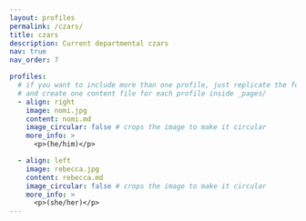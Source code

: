 ```yaml
---
layout: profiles
permalink: /czars/
title: czars
description: Current departmental czars
nav: true
nav_order: 7

profiles:
  # if you want to include more than one profile, just replicate the following block
  # and create one content file for each profile inside _pages/
  - align: right
    image: nomi.jpg
    content: nomi.md
    image_circular: false # crops the image to make it circular
    more_info: >
      <p>(he/him)</p>

  - align: left
    image: rebecca.jpg
    content: rebecca.md
    image_circular: false # crops the image to make it circular
    more_info: >
      <p>(she/her)</p>
---
```

